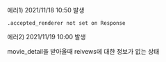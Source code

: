 에러1) 2021/11/18 10:50 발생

```
.accepted_renderer not set on Response
```



에러2) 2021/11/19 10:00 발생

movie_detail을 받아올때 reivews에 대한 정보가 없는 상태

